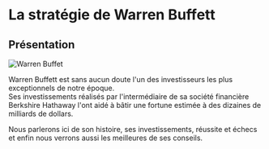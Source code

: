 # La stratégie de Warren Buffett
## Présentation

![Warren Buffet](https://www.fundraisers.fr/sites/default/files/public/img/article/warren-buffet-2.jpg)

Warren Buffett est sans aucun doute l'un des investisseurs les plus exceptionnels de notre époque.  
Ses investissements réalisés par l'intermédiaire de sa société financière Berkshire Hathaway l'ont aidé à bâtir une fortune estimée à des dizaines de milliards de dollars.

Nous parlerons ici de son histoire, ses investissements, réussite et échecs et enfin nous verrons aussi les meilleures de ses conseils.